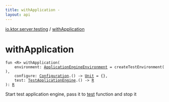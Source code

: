 ```yaml
---
title: withApplication - 
layout: api
---
```


<div class='api-docs-breadcrumbs'><a href="index.html">io.ktor.server.testing</a> / <a href="./with-application.html">withApplication</a></div>

# withApplication

<div class="signature"><code><span class="keyword">fun </span><span class="symbol">&lt;</span><span class="identifier">R</span><span class="symbol">&gt;</span> <span class="identifier">withApplication</span><span class="symbol">(</span><br/>&nbsp;&nbsp;&nbsp;&nbsp;<span class="parameterName" id="io.ktor.server.testing$withApplication(io.ktor.server.engine.ApplicationEngineEnvironment, kotlin.Function1((io.ktor.server.testing.TestApplicationEngine.Configuration, kotlin.Unit)), kotlin.Function1((io.ktor.server.testing.TestApplicationEngine, io.ktor.server.testing.withApplication.R)))/environment">environment</span><span class="symbol">:</span>&nbsp;<a href="../io.ktor.server.engine/-application-engine-environment/index.html"><span class="identifier">ApplicationEngineEnvironment</span></a>&nbsp;<span class="symbol">=</span>&nbsp;createTestEnvironment()<span class="symbol">, </span><br/>&nbsp;&nbsp;&nbsp;&nbsp;<span class="parameterName" id="io.ktor.server.testing$withApplication(io.ktor.server.engine.ApplicationEngineEnvironment, kotlin.Function1((io.ktor.server.testing.TestApplicationEngine.Configuration, kotlin.Unit)), kotlin.Function1((io.ktor.server.testing.TestApplicationEngine, io.ktor.server.testing.withApplication.R)))/configure">configure</span><span class="symbol">:</span>&nbsp;<a href="-test-application-engine/-configuration/index.html"><span class="identifier">Configuration</span></a><span class="symbol">.</span><span class="symbol">(</span><span class="symbol">)</span>&nbsp;<span class="symbol">-&gt;</span>&nbsp;<a href="https://kotlinlang.org/api/latest/jvm/stdlib/kotlin/-unit/index.html"><span class="identifier">Unit</span></a>&nbsp;<span class="symbol">=</span>&nbsp;{}<span class="symbol">, </span><br/>&nbsp;&nbsp;&nbsp;&nbsp;<span class="parameterName" id="io.ktor.server.testing$withApplication(io.ktor.server.engine.ApplicationEngineEnvironment, kotlin.Function1((io.ktor.server.testing.TestApplicationEngine.Configuration, kotlin.Unit)), kotlin.Function1((io.ktor.server.testing.TestApplicationEngine, io.ktor.server.testing.withApplication.R)))/test">test</span><span class="symbol">:</span>&nbsp;<a href="-test-application-engine/index.html"><span class="identifier">TestApplicationEngine</span></a><span class="symbol">.</span><span class="symbol">(</span><span class="symbol">)</span>&nbsp;<span class="symbol">-&gt;</span>&nbsp;<a href="with-application.html#R"><span class="identifier">R</span></a><br/><span class="symbol">)</span><span class="symbol">: </span><a href="with-application.html#R"><span class="identifier">R</span></a></code></div>

Start test application engine, pass it to <a href="with-application.html#io.ktor.server.testing$withApplication(io.ktor.server.engine.ApplicationEngineEnvironment, kotlin.Function1((io.ktor.server.testing.TestApplicationEngine.Configuration, kotlin.Unit)), kotlin.Function1((io.ktor.server.testing.TestApplicationEngine, io.ktor.server.testing.withApplication.R)))/test">test</a> function and stop it

